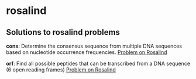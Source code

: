 # rosalind
Solutions to rosalind problems
-----------------

**cons**:  Determine the consensus sequence from multiple DNA sequences based on nucleotide occurrence frequencies. 
[Problem on Rosalind](http://rosalind.info/problems/cons/)

**orf**: Find all possible peptides that can be transcribed from a DNA sequence (6 open reading frames) 
[Problem on Rosalind](http://rosalind.info/problems/orf/)
